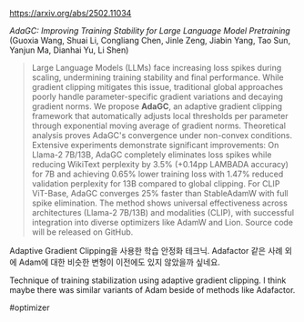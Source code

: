 https://arxiv.org/abs/2502.11034

*AdaGC: Improving Training Stability for Large Language Model Pretraining* (Guoxia Wang, Shuai Li, Congliang Chen, Jinle Zeng, Jiabin Yang, Tao Sun, Yanjun Ma, Dianhai Yu, Li Shen)

> Large Language Models (LLMs) face increasing loss spikes during scaling, undermining training stability and final performance. While gradient clipping mitigates this issue, traditional global approaches poorly handle parameter-specific gradient variations and decaying gradient norms. We propose **AdaGC**, an adaptive gradient clipping framework that automatically adjusts local thresholds per parameter through exponential moving average of gradient norms. Theoretical analysis proves AdaGC's convergence under non-convex conditions. Extensive experiments demonstrate significant improvements: On Llama-2 7B/13B, AdaGC completely eliminates loss spikes while reducing WikiText perplexity by 3.5% (+0.14pp LAMBADA accuracy) for 7B and achieving 0.65% lower training loss with 1.47% reduced validation perplexity for 13B compared to global clipping. For CLIP ViT-Base, AdaGC converges 25% faster than StableAdamW with full spike elimination. The method shows universal effectiveness across architectures (Llama-2 7B/13B) and modalities (CLIP), with successful integration into diverse optimizers like AdamW and Lion. Source code will be released on GitHub.

Adaptive Gradient Clipping을 사용한 학습 안정화 테크닉. Adafactor 같은 사례 외에 Adam에 대한 비슷한 변형이 이전에도 있지 않았을까 싶네요.

<english>
Technique of training stabilization using adaptive gradient clipping. I think maybe there was similar variants of Adam beside of methods like Adafactor.
</english>

#optimizer 